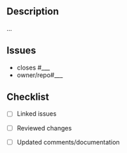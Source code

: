 ## Description
<!-- Adition information & context -->
...

## Issues
<!-- Issues this PR will address -->
- closes #___
- owner/repo#___

## Checklist
<!-- Compelte after creating PR -->
- [ ] Linked issues
- [ ] Reviewed changes
- [ ] Updated comments/documentation
 
